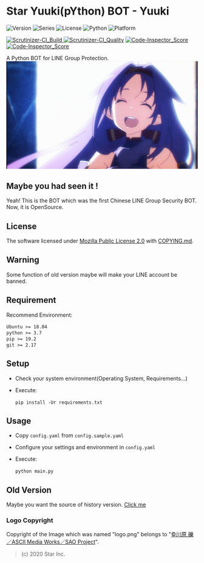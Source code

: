 # Star Yuuki(pYthon) BOT - Yuuki

![Version](https://img.shields.io/badge/v6.5.3-OpenSource-FF0033.svg) ![Series](https://img.shields.io/badge/syb-Series-7700FF.svg) ![License](https://img.shields.io/badge/license-MPL--2.0-FF6600.svg) ![Python](https://img.shields.io/badge/python-3.x-0066FF.svg) ![Platform](https://img.shields.io/badge/base_on-LINE-00DD00.svg)

[![Scrutinizer-CI_Build](https://scrutinizer-ci.com/g/star-inc/star_yuuki_bot/badges/build.png?b=rolling) ![Scrutinizer-CI_Quality](https://scrutinizer-ci.com/g/star-inc/star_yuuki_bot/badges/quality-score.png?b=rolling)](https://scrutinizer-ci.com/g/star-inc/star_yuuki_bot/) [![Code-Inspector_Score](https://www.code-inspector.com/project/3632/score/svg) ![Code-Inspector_Score](https://www.code-inspector.com/project/3632/status/svg)](https://frontend.code-inspector.com/public/project/3632/star_yuuki_bot/dashboard)

A Python BOT for LINE Group Protection.
![ICON](logo.png)

## Maybe you had seen it !

Yeah! This is the BOT which was the first Chinese LINE Group Security BOT.
Now, it is OpenSource.

## License

The software licensed under [Mozilla Public License 2.0](LICENSE.md) with [COPYING.md](COPYING.md).

## Warning

Some function of old version maybe will make your LINE account be banned.

## Requirement

Recommend Environment:

    Ubuntu >= 18.04
    python >= 3.7
    pip >= 19.2
    git >= 2.17

## Setup

+ Check your system environment(Operating System, Requirements...)

+ Execute:

    `pip install -Ur requirements.txt`

## Usage

+ Copy `config.yaml` from `config.sample.yaml`

+ Configure your settings and environment in `config.yaml`

+ Execute:

    `python main.py`

## Old Version

Maybe you want the source of history version. [Click me](https://github.com/star-inc/star_yuuki_bot/releases/tag/old-versions)

### Logo Copyright

Copyright of the Image which was named "logo.png" belongs to "[©川原 礫／ASCII Media Works／SAO Project](https://www.aniplex.co.jp)".

> (c) 2020 Star Inc.

